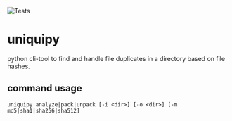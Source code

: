 ![Tests](https://github.com/RichtersFinger/uniquipy/actions/workflows/tests.yml/badge.svg)

# uniquipy
python cli-tool to find and handle file duplicates in a directory based on file hashes.

## command usage
```
uniquipy analyze|pack|unpack [-i <dir>] [-o <dir>] [-m md5|sha1|sha256|sha512]
```

